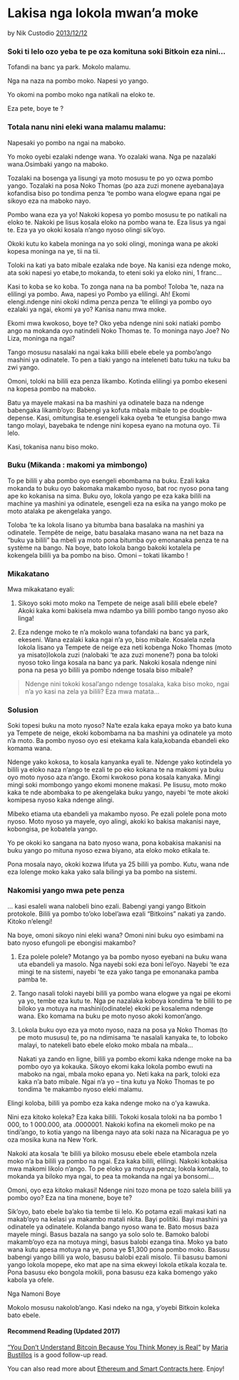 # Lakisa nga lokola mwan’a moke

by Nik Custodio [2013/12/12](https://www.freecodecamp.org/news/explain-bitcoin-like-im-five-73b4257ac833/)

<LanguageDropdown/>

### Soki ti lelo ozo yeba te pe oza komituna soki Bitkoin eza nini…

Tofandi na banc ya park. Mokolo malamu.

Nga na naza na pombo moko. Napesi yo yango.

Yo okomi na pombo moko nga natikali na eloko te.

Eza pete, boye te ?

### Totala nanu nini eleki wana malamu malamu:

Napesaki yo pombo na ngai na maboko.

Yo moko oyebi ezalaki ndenge wana. Yo ozalaki wana. Nga pe nazalaki wana.Osimbaki yango na maboko.

Tozalaki na bosenga ya lisungi ya moto mosusu te po yo ozwa pombo yango. Tozalaki na posa Noko Thomas (po aza zuzi monene ayebana)aya kofandisa biso po tondima penza ‘te pombo wana elogwe epana ngai pe sikoyo eza na maboko nayo. 

Pombo wana eza ya yo! Nakoki kopesa yo pombo mosusu te po natikali na eloko te. Nakoki pe lisus kosala eloko na pombo wana te. Eza lisus ya ngai te. Eza ya yo okoki kosala n’ango nyoso olingi sik’oyo.

Okoki kutu ko kabela moninga na yo soki olingi, moninga wana pe akoki kopesa moninga na ye, tii na tii.

Toloki na kati ya bato mibale ezalaka nde boye. Na kanisi eza ndenge moko, ata soki napesi yo etabe,to mokanda, to eteni soki ya eloko nini, 1 franc…

Kasi to koba se ko koba. To zonga nana na ba pombo! Toloba ‘te, naza na elilingi ya pombo. Awa, napesi yo Pombo ya elilingi. Ah! Ekomi elengi.ndenge nini okoki ndima penza penza ‘te elilingi ya pombo oyo ezalaki ya ngai, ekomi ya yo? Kanisa nanu mwa moke.

Ekomi mwa kwokoso, boye te? Oko yeba ndenge nini soki natiaki pombo ango na mokanda oyo natindeli Noko Thomas te. To moninga nayo Joe? No Liza, moninga na ngai?

Tango mosusu nasalaki na ngai kaka bilili ebele ebele ya pombo’ango mashini ya odinatele. To pen a tiaki yango na inteleneti batu tuku na tuku ba zwi yango.

Omoni, toloki na bilili eza penza likambo. Kotinda elilingi ya pombo ekeseni na kopesa pombo na maboko.

Batu ya mayele makasi na ba mashini ya odinatele baza na ndenge babengaka likamb’oyo: Babengi ya kofuta mbala mibale to pe double-depense. Kasi, omitungisa te.esengeli kaka oyeba ‘te etungisa bango mwa tango molayi, bayebaka te ndenge nini kopesa eyano na motuna oyo. Tii lelo.

Kasi, tokanisa nanu biso moko.

### Buku (Mikanda : makomi ya mimbongo)

To pe bilili y aba pombo oyo esengeli ebombama na buku. Ezali kaka mokanda to buku oyo bakomaka makambo nyoso, bat roc nyoso pona tang ape ko kokanisa na sima. Buku oyo, lokola yango pe eza kaka bilili na machine ya mashini ya odinatele, esengeli eza na esika na yango moko pe moto atalaka pe akengelaka yango.


Toloba ‘te ka lokola lisano ya bitumba bana basalaka na mashini ya odinatele. Tempête de neige, batu basalaka masano wana na net baza na “buku ya bilili” ba mbeli ya moto pona bitumba oyo emonanaka penza te na système na bango. Na boye, bato lokola bango bakoki kotalela pe kokengela bilili ya ba pombo na biso. Omoni – tokati likambo !

### Mikakatano

Mwa mikakatano eyali:

1) Sikoyo soki moto moko na Tempete de neige asali bilili ebele ebele? Akoki kaka komi bakisela mwa ndambo ya bilili pombo tango nyoso ako linga!

2) Eza ndenge moko te n’a mokolo wana tofandaki na banc ya park, ekeseni. Wana ezalaki kaka ngai n’a yo, biso mibale. Kosalela nzela lokola lisano ya Tempete de neige eza neti kobenga Noko Thomas (moto ya misato)lokola zuzi (nalobaki ‘te aza zuzi monene?) pona ba toloki nyoso toko linga kosala na banc ya park. Nakoki kosala ndenge nini pona na pesa yo bilili ya pombo ndenge tosala biso mibale?


> Ndenge nini tokoki kosal’ango ndenge tosalaka, kaka biso moko, ngai n’a yo kasi na zela ya bilili? Eza mwa matata…

### Solusion

Soki topesi buku na moto nyoso? Na‘te ezala kaka epaya moko ya bato kuna ya Tempete de neige, ekoki kobombama na ba mashini ya odinatele ya moto n’a moto. Ba pombo nyoso oyo esi etekama kala kala,kobanda ebandeli eko komama wana.

Ndenge yako kokosa, to kosala kanyanka eyali te. Ndenge yako kotindela yo bilili ya eloko naza n’ango te ezali te po eko kokana te na makomi ya buku oyo moto nyoso aza n’ango. Ekomi kwokoso pona kosala kanyaka. Mingi mingi soki mombongo yango ekomi monene makasi. Pe lisusu, moto moko kaka te nde abombaka to pe akengelaka buku yango, nayebi ‘te mote akoki komipesa nyoso kaka ndenge alingi.

Mibeko etiama uta ebandeli ya makambo nyoso. Pe ezali polele pona moto nyoso. Moto nyoso ya mayele, oyo alingi, akoki ko bakisa makanisi naye, kobongisa, pe kobatela yango.

Yo pe okoki ko sangana na bato nyoso wana, pona kobakisa makanisi na buku yango po mituna nyoso ezwa biyano, ata eloko moko etikala te.

Pona mosala nayo, okoki kozwa lifuta ya 25 bilili ya pombo. Kutu, wana nde eza lolenge moko kaka yako sala bilingi ya ba pombo na sistemi.

###  Nakomisi yango mwa pete penza

… kasi esaleli wana nalobeli bino ezali. Babengi yangi yango Bitkoin protokole. Bilili ya pombo to’oko lobel’awa ezali “Bitkoins” nakati ya zando.
Kitoko n’elengi!

Na boye, omoni sikoyo nini eleki wana? Omoni nini buku oyo esimbami na bato nyoso efungoli pe ebongisi makambo?

1) Eza polele polele? Motango ya ba pombo nyoso eyebani na buku wana uta ebandeli ya masolo. Nga nayebi soki eza boni lel’oyo. Nayebi ‘te eza mingi te na sistemi, nayebi ‘te eza yako tanga pe emonanaka pamba pamba te.

2) Tango nasali toloki nayebi bilili ya pombo wana elogwe ya ngai pe ekomi ya yo, tembe eza kutu te. Nga pe nazalaka koboya kondima ‘te bilili to pe biloko ya motuya na mashini(odinatele) ekoki pe kosalema ndenge wana. Eko komama na buku pe moto nyoso akoki komon’ango.

3) Lokola buku oyo eza ya moto nyoso, naza na posa ya Noko Thomas (to pe moto mususu) te, po na ndimisama ‘te nasalali kanyaka te, to loboko malayi, to natekeli bato ebele eloko moko mbala na mbala…

    Nakati ya zando en ligne, bilili ya pombo ekomi kaka ndenge moke na ba pombo oyo ya kokauka. Sikoyo ekomi kaka lokola pombo ewuti na maboko na ngai, mbala moko epana yo. Neti kaka na park, toloki eza kaka n’a bato mibale. Ngai n’a yo – tina kutu ya Noko Thomas te po tondima ‘te makambo nyoso eleki malamu.

Elingi koloba, bilili ya pombo eza kaka ndenge moko na o’ya kawuka.

Nini eza kitoko koleka? Eza kaka bilili. Tokoki kosala toloki na ba pombo 1 000, to 1 000.000, ata .0000001. Nakoki kofina na ekomeli moko pe na tindi’ango, to kotia yango na libenga nayo ata soki naza na Nicaragua pe yo oza mosika kuna na New York.

Nakoki ata kosala ‘te bilili ya biloko mosusu ebele ebele etambola nzela moko n’a ba bilili ya pombo na ngai. Eza kaka bilili, elilingi.
Nakoki kobakisa mwa makomi likolo n’ango. To pe eloko ya motuya penza; lokola kontala, to mokanda ya biloko mya ngai, to pea ta mokanda na ngai ya bonsomi…

Omoni, oyo eza kitoko makasi! Ndenge nini tozo mona pe tozo salela bilili ya pombo oyo? Eza na tina monene, boye te?

Sik’oyo, bato ebele ba’ako tia tembe tii lelo. Ko potama ezali makasi kati na makab’oyo na kelasi ya makambo matali nkita. Bayi politiki. Bayi mashini ya odinatele ya odinatele. Kolanda bango nyoso wana te. Bato mosus baza mayele mingi. Basus bazala na sango ya solo solo te. Bamoko balobi makamb’oyo eza na motuya mingi, basus balobi ezanga tina. Moko ya bato wana kutu apesa motuya na ye, pona ye $1,300 pona pombo moko. Basusu babengi yango bilili ya wolo, basusu balobi ezali misolo. Tii basusu bamoni yango lokola mopepe, eko mat ape na sima ekweyi lokola etikala kozala te. Pona basusu eko bongola mokili, pona basusu eza kaka bomengo yako kabola ya ofele.

Nga Namoni Boye

Mokolo mosusu nakolob’ango. Kasi ndeko na nga, y’oyebi Bitkoin koleka bato ebele.

#### Recommend Reading (Updated 2017)

[“You Don’t Understand Bitcoin Because You Think Money is Real”](https://medium.com/@mariabustillos/you-dont-understand-bitcoin-because-you-think-money-is-real-5aef45b8e952?source=linkShare-2d6f142ff3cc-1512362100) by [Maria Bustillos](https://www.freecodecamp.org/news/explain-bitcoin-like-im-five-73b4257ac833/undefined) is a good follow-up read.

You can also read more about [Ethereum and Smart Contracts here](https://medium.freecodecamp.org/smart-contracts-for-dummies-a1ba1e0b9575?source=linkShare-2d6f142ff3cc-1512086124). Enjoy!